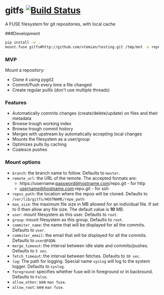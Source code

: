 gitfs [![Build Status](http://drone.presslabs.net/github.com/PressLabs/git-fs/status.svg?branch=master)](http://drone.presslabs.net/github.com/PressLabs/git-fs)
========

A FUSE filesystem for git repositories, with local cache

###Development
```bash
pip install -e .
mount.fuse gitfs#http://github.com/vtemian/testing.git /tmp/mnt -o repos_path="/tmp"
```

### MVP
Mount a repository:
* Clone it using pygit2
* Commit/Push every time a file changed
* Create regular pullls (don't use multiple threads)

### Features
* Automatically commits changes (create/delete/update) on files and their metadata
* Browse trough working index
* Browse trough commit history
* Merges with upstream by automatically accepting local changes
* Mounts the filesystem as a user/group
* Optimizes pulls by caching
* Coalesce pushes

### Mount options 
* `branch`: the branch name to follow. Defaults to `master`.
* `remote_url`: the URL of the remote. The accepted formats are:
  * https://username:password@hostname.com/repo.git - for http
  * username@hostname.com:repo.git - for ssh
* `repos_path`: the location where the repos will be cloned. Defaults to `/var/lib/gitfs/HOSTNAME/repo_path`
* `max_size`: the maximum file size in MB allowed for an individual file. If 
set to 0 then allow any file size.  The default value is __10__ MB.
* `user`: mount filesystem as this user. Defaults to `root`.
* `group`: mount filesystem as this group. Defaults to `root`.
* `commiter_name`: the name that will be displayed for all the commits. Defaults
to `user`.
* `commiter_email`: the email that will be displayed for all the commits. Defaults
to `user@FQDN`.
* `merge_timeout`: the interval between idle state and commits/pushes. 
Defaults to `5 sec`.
* `fetch_timeout`: the interval between fetches. Defaults to `30 sec`.
* `log`: The path for logging. Special name `syslog` will log to the system logger. Defaults to `syslog`.
* `foreground`: specifies whether fuse will in foreground or in backround. Defaults
to `False`.
* `allow_other`: see `man fuse`.
* `allow_root`: see `man fuse`.

